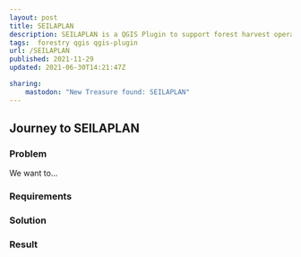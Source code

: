 ```yaml
---
layout: post
title: SEILAPLAN
description: SEILAPLAN is a QGIS Plugin to support forest harvest operations by optimizing the layout of cable roads.
tags:  forestry qgis qgis-plugin
url: /SEILAPLAN
published: 2021-11-29
updated: 2021-06-30T14:21:47Z

sharing:
    mastodon: "New Treasure found: SEILAPLAN"
---
```


## Journey to SEILAPLAN

### Problem

We want to... 

### Requirements

### Solution

### Result